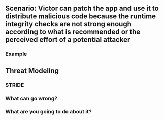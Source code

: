 ## Scenario: Victor can patch the app and use it to distribute malicious code because the runtime integrity checks are not strong enough according to what is recommended or the perceived effort of a potential attacker

### Example

## Threat Modeling

### STRIDE

### What can go wrong?

### What are you going to do about it?